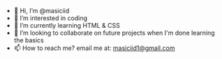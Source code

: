 - 👋 Hi, I’m @masiciid
- 👀 I’m interested in coding
- 🌱 I’m currently learning HTML & CSS
- 💞️ I’m looking to collaborate on future projects when I'm done learning the basics
- 📫 How to reach me? email me at: masiciid1@gmail.com

<!---
masiciid/masiciid is a ✨ special ✨ repository because its `README.md` (this file) appears on your GitHub profile.
You can click the Preview link to take a look at your changes.
--->
